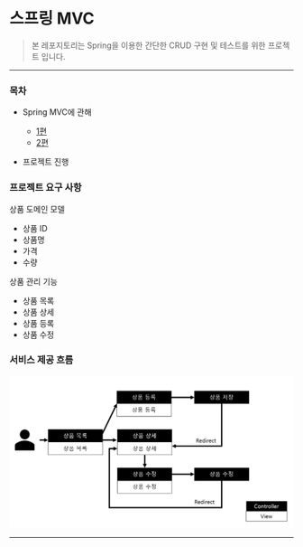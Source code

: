 # 스프링 MVC

> 본 레포지토리는 Spring을 이용한 간단한 CRUD 구현 및 테스트를 위한 프로젝트 입니다.

***

### 목차

* Spring MVC에 관해
    * [1편](https://github.com/yeon-06/inflearnMvc1)
    * [2편](https://github.com/yeon-06/inflearnMVC1-2)  

* 프로젝트 진행

### 프로젝트 요구 사항  

상품 도메인 모델
* 상품 ID
* 상품명
* 가격
* 수량

상품 관리 기능
* 상품 목록
* 상품 상세
* 상품 등록
* 상품 수정

### 서비스 제공 흐름
![service flow img](src/main/resources/images/service_flow_renewal.png)

***
